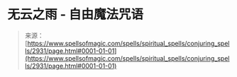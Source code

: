 <!--yml

category: 未分类

date: 2024-06-12 18:36:38

-->

# 无云之雨 - 自由魔法咒语

> 来源：[https://www.spellsofmagic.com/spells/spiritual_spells/conjuring_spells/2931/page.html#0001-01-01](https://www.spellsofmagic.com/spells/spiritual_spells/conjuring_spells/2931/page.html#0001-01-01)
